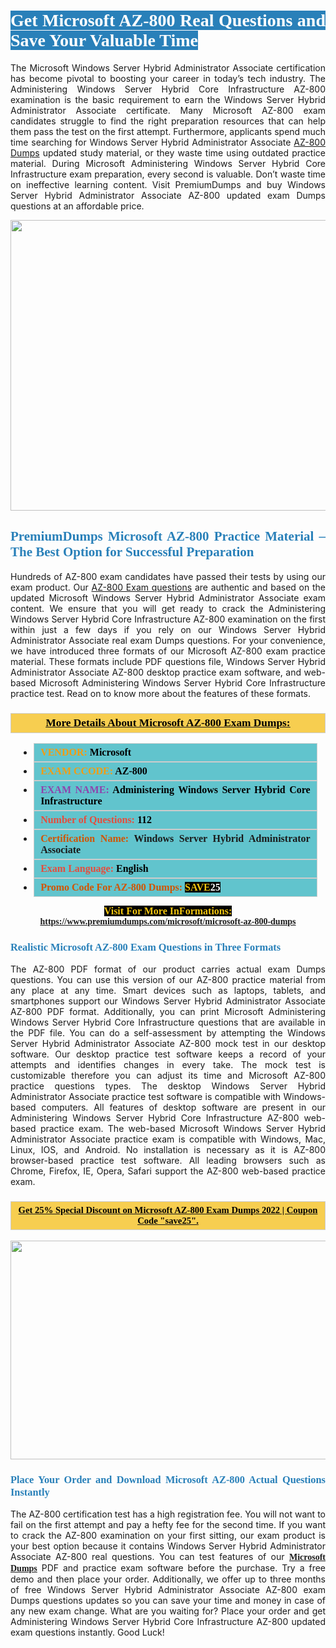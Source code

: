 <h1 style="text-align: justify;"><span style="color:#ffffff;"><span style="font-family:Georgia,serif;"><strong><span style="background-color:#2980b9;">Get Microsoft AZ-800 Real Questions and Save Your Valuable Time</span></strong></span></span></h1>

<p style="text-align: justify;">The Microsoft Windows Server Hybrid Administrator Associate certification has become pivotal to boosting your career in today’s tech industry. The Administering Windows Server Hybrid Core Infrastructure AZ-800 examination is the basic requirement to earn the Windows Server Hybrid Administrator Associate certificate. Many Microsoft AZ-800 exam candidates struggle to find the right preparation resources that can help them pass the test on the first attempt. Furthermore, applicants spend much time searching for Windows Server Hybrid Administrator Associate <a href="https://www.premiumdumps.com/microsoft/microsoft-az-800-dumps">AZ-800 Dumps</a> updated study material, or they waste time using outdated practice material. During Microsoft Administering Windows Server Hybrid Core Infrastructure exam preparation, every second is valuable. Don’t waste time on ineffective learning content. Visit PremiumDumps and buy Windows Server Hybrid Administrator Associate AZ-800 updated exam Dumps questions at an affordable price.</p>

<p style="text-align: center;"><a href="https://www.premiumdumps.com/microsoft/microsoft-az-800-dumps"><img alt="" src="https://i.imgur.com/KJGzbJ2.jpeg" style="width: 700px; height: 465px;" /></a></p>

<h2 style="text-align: justify;"><span style="color:#2980b9;"><span style="font-family:Georgia,serif;"><strong>PremiumDumps Microsoft AZ-800 Practice Material – The Best Option for Successful Preparation</strong></span></span></h2>

<p style="text-align: justify;">Hundreds of AZ-800 exam candidates have passed their tests by using our exam product. Our <a href="https://www.premiumdumps.com/microsoft/microsoft-az-800-dumps">AZ-800 Exam questions</a> are authentic and based on the updated Microsoft Windows Server Hybrid Administrator Associate exam content. We ensure that you will get ready to crack the Administering Windows Server Hybrid Core Infrastructure AZ-800 examination on the first within just a few days if you rely on our Windows Server Hybrid Administrator Associate real exam Dumps questions. For your convenience, we have introduced three formats of our Microsoft AZ-800 exam practice material. These formats include PDF questions file, Windows Server Hybrid Administrator Associate AZ-800 desktop practice exam software, and web-based Microsoft Administering Windows Server Hybrid Core Infrastructure practice test. Read on to know more about the features of these formats.</p>

<h3 style="background: #f7ce50; border: 1px solid rgb(204, 204, 204); padding: 5px 10px; text-align: center;"><span style="font-family:Georgia,serif;"><u><u><span style="color:#000000;"><span style="font-size:11pt"><span style="line-height:normal"><b><span style="font-size:13.0pt"><span cambria="">More Details About Microsoft AZ-800 Exam Dumps:</span></span></b></span></span></span></u></u></span></h3>

<ul>
	<li style="margin:0cm 10pt">
	<div style="background:#61c4cd; border: 1px solid rgb(204, 204, 204); padding: 5px 10px; text-align: justify;"><span style="font-family:Georgia,serif;"><span style="font-size:11pt"><span style="line-height:normal"><b><span style="font-size:12.0pt"><span new="" roman="" times=""><span style="color:#f39c12;">VENDOR:</span> <span style="color:#000000;">Microsoft</span></span></span></b></span></span></span></div>
	</li>
	<li style="margin:0cm 10pt">
	<div style="background: #61c4cd; border: 1px solid rgb(204, 204, 204); padding: 5px 10px; text-align: justify;"><span style="font-family:Georgia,serif;"><span style="font-size:11pt"><span style="line-height:normal"><b><span style="font-size:12.0pt"><span new="" roman="" times=""><span style="color:#f39c12;">EXAM CCODE:</span> <span style="color:#000000;">AZ-800</span></span></span></b></span></span></span></div>
	</li>
	<li style="margin:0cm 10pt">
	<div style="background: #61c4cd; border: 1px solid rgb(204, 204, 204); padding: 5px 10px; text-align: justify;"><span style="font-family:Georgia,serif;"><span style="font-size:11pt"><span style="line-height:normal"><b><span style="font-size:12.0pt"><span new="" roman="" times=""><span style="color:#8e44ad;">EXAM NAME:</span> <span style="color:#000000;">Administering Windows Server Hybrid Core Infrastructure</span></span></span></b></span></span></span></div>
	</li>
	<li style="margin:0cm 10pt">
	<div style="background: #61c4cd; border: 1px solid rgb(204, 204, 204); padding: 5px 10px;"><span style="font-family:Georgia,serif;"><span style="font-size:11pt"><span style="line-height:normal"><b><span style="font-size:12.0pt"><span new="" roman="" times=""><span style="color:#e74c3c;">Number of Questions:</span><span style="color:#000000;"><span style="color:#f1c40f;"> </span>112</span></span></span></b></span></span></span></div>
	</li>
	<li style="margin:0cm 10pt">
	<div style="background: #61c4cd; border: 1px solid rgb(204, 204, 204); padding: 5px 10px; text-align: justify;"><span style="font-family:Georgia,serif;"><span style="font-size:11pt"><span style="line-height:normal"><b><span style="font-size:12.0pt"><span new="" roman="" times=""><span style="color:#d35400;">Certification Name:</span> Windows Server Hybrid Administrator Associate</span></span></b></span></span></span></div>
	</li>
	<li style="margin:0cm 10pt">
	<div style="background: #61c4cd; border: 1px solid rgb(204, 204, 204); padding: 5px 10px; text-align: justify;"><span style="font-family:Georgia,serif;"><span style="font-size:11pt"><span style="line-height:normal"><b><span style="font-size:12.0pt"><span new="" roman="" times=""><span style="color:#e74c3c;">Exam Language:</span> <span style="color:#000000;">English</span></span></span></b></span></span></span></div>
	</li>
	<li style="margin:0cm 10pt">
	<div style="background: #61c4cd; border: 1px solid rgb(204, 204, 204); padding: 5px 10px;"><span style="font-family:Georgia,serif;"><span style="font-size:11pt"><span style="line-height:normal"><b><span style="font-size:12.0pt"><span new="" roman="" times=""><span style="color:#d35400;">Promo Code For AZ-800 Dumps:</span><span style="color:#f1c40f;"> <span style="background-color:#000000;">SAVE</span></span><span style="color:#ffffff;"><span style="background-color:#000000;">25</span></span></span></span></b></span></span></span></div>
	</li>
</ul>

<p style="text-align: center;"><span style="font-family:Georgia,serif;"><strong><span style="font-size:16px;"><span style="color:#f1c40f;"><span style="background-color:#000000;">Visit For More InFormations:</span></span></span> <a href="https://www.premiumdumps.com/microsoft/microsoft-az-800-dumps">https://www.premiumdumps.com/microsoft/microsoft-az-800-dumps</a></strong></span></p>

<h3 style="text-align: justify;"><span style="color:#2980b9;"><span style="font-family:Georgia,serif;"><strong><strong><strong>Realistic Microsoft AZ-800 Exam Questions in Three Formats</strong></strong></strong></span></span></h3>

<p style="text-align: justify;">The AZ-800 PDF format of our product carries actual exam Dumps questions. You can use this version of our AZ-800 practice material from any place at any time. Smart devices such as laptops, tablets, and smartphones support our Windows Server Hybrid Administrator Associate AZ-800 PDF format. Additionally, you can print Microsoft Administering Windows Server Hybrid Core Infrastructure questions that are available in the PDF file. You can do a self-assessment by attempting the Windows Server Hybrid Administrator Associate AZ-800 mock test in our desktop software. Our desktop practice test software keeps a record of your attempts and identifies changes in every take. The mock test is customizable therefore you can adjust its time and Microsoft AZ-800 practice questions types. The desktop Windows Server Hybrid Administrator Associate practice test software is compatible with Windows-based computers. All features of desktop software are present in our Administering Windows Server Hybrid Core Infrastructure AZ-800 web-based practice exam. The web-based Microsoft Windows Server Hybrid Administrator Associate practice exam is compatible with Windows, Mac, Linux, IOS, and Android. No installation is necessary as it is AZ-800 browser-based practice test software. All leading browsers such as Chrome, Firefox, IE, Opera, Safari support the AZ-800 web-based practice exam.</p>

<h3 style="background: rgb(247, 206, 80); border: 1px solid rgb(204, 204, 204); padding: 5px 10px; text-align: center;"><span style="font-family:Georgia,serif;"><u><span style="color:#000000;"><span style="font-size:11pt;"><span style="line-height:normal;"><b><span cambria="">Get 25% Special Discount on Microsoft AZ-800 Exam Dumps 2022 | Coupon Code "save25".</span></b></span></span></span></u></span></h3>

<p style="text-align: center;"><strong><strong><a href="https://www.premiumdumps.com/microsoft/microsoft-az-800-dumps"><img alt="" src="https://i.imgur.com/F18GQwv.jpeg" style="width: 700px; height: 350px;" /></a></strong></strong></p>

<h3 style="text-align: justify;"><strong><span style="color:#2980b9;"><span style="font-family:Georgia,serif;"><strong><strong><strong>Place Your Order and Download Microsoft AZ-800 Actual Questions Instantly</strong></strong></strong></span></span></strong></h3>

<p style="text-align: justify;">The AZ-800 certification test has a high registration fee. You will not want to fail on the first attempt and pay a hefty fee for the second time. If you want to crack the AZ-800 examination on your first sitting, our exam product is your best option because it contains Windows Server Hybrid Administrator Associate AZ-800 real questions. You can test features of our <span style="font-family:Georgia,serif;"><strong><a href="https://www.premiumdumps.com/microsoft-exam-dumps">Microsoft Dumps</a></strong></span> PDF and practice exam software before the purchase. Try a free demo and then place your order. Additionally, we offer up to three months of free Windows Server Hybrid Administrator Associate AZ-800 exam Dumps questions updates so you can save your time and money in case of any new exam change. What are you waiting for? Place your order and get Administering Windows Server Hybrid Core Infrastructure AZ-800 updated exam questions instantly. Good Luck!</p>
